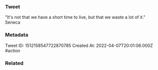 ### Tweet
"It's not that we have a short time to live, but that we waste a lot of it." Seneca

### Metadata
Tweet ID: 1512158547722870785
Created At: 2022-04-07T20:01:06.000Z
#action 

### Related

